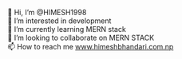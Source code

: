 👋 Hi, I’m @HIMESH1998  
👀 I’m interested in development  
🌱 I’m currently learning MERN stack  
💞️ I’m looking to collaborate on MERN STACK  
📫 How to reach me www.himeshbhandari.com.np  


<!---
AETHER010/AETHER010 is a ✨ special ✨ repository because its `README.md` (this file) appears on your GitHub profile.
You can click the Preview link to take a look at your changes.
--->
